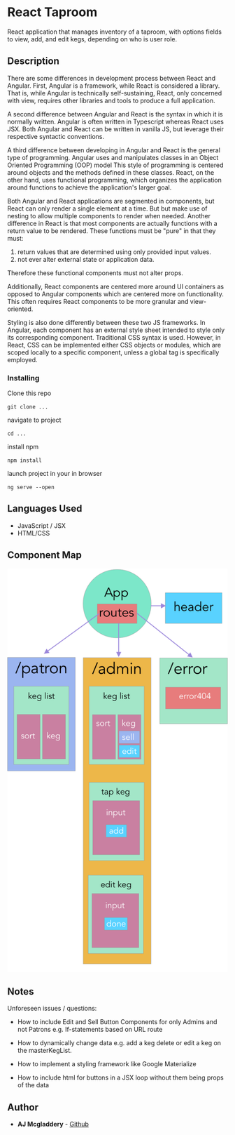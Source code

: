 # React Taproom

React application that manages inventory of a taproom, with options fields to view, add, and edit kegs, depending on who is user role.

## Description

There are some differences in development process between React and Angular. First, Angular is a framework, while React is considered a library. That is, while Angular is technically self-sustaining, React, only concerned with view, requires other libraries and tools to produce a full application.

A second difference between Angular and React is the syntax in which it is normally written. Angular is often written in Typescript whereas React uses JSX. Both Angular and React can be written in vanilla JS, but leverage their respective syntactic conventions.

A third difference between developing in Angular and React is the general type of programming. Angular uses and manipulates classes in an Object Oriented Programming (OOP) model This style of programming is centered around objects and the methods defined in these classes. React, on the other hand, uses functional programming, which organizes the application around functions to achieve the application's larger goal.

Both Angular and React applications are segmented in components, but React can only render a single element at a time. But but make use of nesting to allow multiple components to render when needed. Another difference in React is that most components are actually functions with a return value to be rendered. These functions must be "pure" in that they must:

1) return values that are determined using only provided input values.
2) not ever alter external state or application data.

Therefore these functional components must not alter props.

Additionally, React components are centered more around UI containers as opposed to Angular components which are centered more on functionality. This often requires React components to be more granular and view-oriented.

Styling is also done differently between these two JS frameworks. In Angular, each component has an external style sheet intended to style only its corresponding component. Traditional CSS syntax is used. However, in React, CSS can be implemented either CSS objects or modules, which are scoped locally to a specific component, unless a global tag is specifically employed.


### Installing

Clone this repo

```
git clone ...
```

navigate to project

```
cd ...
```

install npm

```
npm install
```

launch project in your in browser

```
ng serve --open
```
## Languages Used

* JavaScript / JSX
* HTML/CSS

## Component Map

![component-map](https://github.com/amcgladd/react-taproom/blob/master/taproom-react-component-map.png)

## Notes

Unforeseen issues / questions:

* How to include Edit and Sell Button Components for only Admins and not Patrons e.g. If-statements based on URL route

* How to dynamically change data e.g. add a keg delete or edit a keg on the masterKegList.

* How to implement a styling framework like Google Materialize

* How to include html for buttons in a JSX loop without them being props of the data

## Author

* **AJ Mcgladdery** - [Github](https://github.com/amcgladd)
